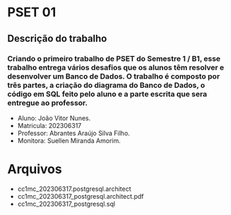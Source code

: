 # PSET 01
## Descrição do trabalho
### Criando o primeiro trabalho de PSET do Semestre 1 / B1, esse trabalho entrega vários desafios que os alunos têm resolver e desenvolver um Banco de Dados. O trabalho é composto por três partes, a criação do diagrama do Banco de Dados, o código em SQL feito pelo aluno e a parte escrita que sera entregue ao professor.


* Aluno: João Vitor Nunes.
* Matricula: 202306317
* Professor: Abrantes Araújo Silva Filho.
* Monitora: Suellen Miranda Amorim.

# Arquivos
* cc1mc_202306317.postgresql.architect
* cc1mc_202306317_postgresql.architect.pdf
* cc1mc_202306317_postgresql.sql
